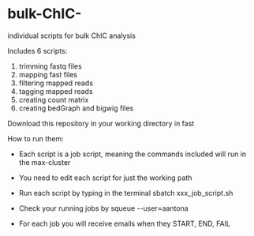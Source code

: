 # bulk-ChIC-
individual scripts for bulk ChIC analysis

Includes 6 scripts:

1. trimming fastq files
2. mapping fast files
3. filtering mapped reads
4. tagging mapped reads
5. creating count matrix
6. creating bedGraph and bigwig files 

Download this repository in your working directory in fast

How to run them:

- Each script is a job script, meaning the commands included will run in the max-cluster

- You need to edit each script for just the  working path 

- Run each script by typing in the terminal sbatch xxx_job_script.sh
  
- Check your  running jobs by squeue --user=aantona
  
- For each job you will receive emails when they START, END, FAIL 
